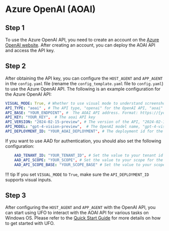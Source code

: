# Azure OpenAI (AOAI)

## Step 1
To use the Azure OpenAI API, you need to create an account on the [Azure OpenAI website](https://azure.microsoft.com/en-us/products/ai-services/openai-service). After creating an account, you can deploy the AOAI API and access the API key.

## Step 2
After obtaining the API key, you can configure the `HOST_AGENT` and `APP_AGENT` in the `config.yaml` file (rename the `config_template.yaml` file to `config.yaml`) to use the Azure OpenAI API. The following is an example configuration for the Azure OpenAI API:

```yaml
VISUAL_MODE: True, # Whether to use visual mode to understand screenshots and take actions
API_TYPE: "aoai" , # The API type, "openai" for the OpenAI API, "aoai" for the AOAI API, 'azure_ad' for the ad authority of the AOAI API.  
API_BASE: "YOUR_ENDPOINT", #  The AOAI API address. Format: https://{your-resource-name}.openai.azure.com
API_KEY: "YOUR_KEY",  # The aoai API key
API_VERSION: "2024-02-15-preview", # The version of the API, "2024-02-15-preview" by default
API_MODEL: "gpt-4-vision-preview",  # The OpenAI model name, "gpt-4-vision-preview" by default. You may also use "gpt-4o" for using the GPT-4O model.
API_DEPLOYMENT_ID: "YOUR_AOAI_DEPLOYMENT", # The deployment id for the AOAI API
```

If you want to use AAD for authentication, you should also set the following configuration:

```yaml
    AAD_TENANT_ID: "YOUR_TENANT_ID", # Set the value to your tenant id for the llm model
    AAD_API_SCOPE: "YOUR_SCOPE", # Set the value to your scope for the llm model
    AAD_API_SCOPE_BASE: "YOUR_SCOPE_BASE" # Set the value to your scope base for the llm model, whose format is API://YOUR_SCOPE_BASE, and the only need is the YOUR_SCOPE_BASE
```

!!! tip
    If you set `VISUAL_MODE` to `True`, make sure the `API_DEPLOYMENT_ID` supports visual inputs.

## Step 3
After configuring the `HOST_AGENT` and `APP_AGENT` with the OpenAI API, you can start using UFO to interact with the AOAI API for various tasks on Windows OS. Please refer to the [Quick Start Guide](../getting_started/quick_start.md) for more details on how to get started with UFO.